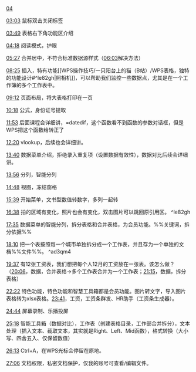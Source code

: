 [04](https://www.bilibili.com/video/BV1fe411N7cJ?p=4&vd_source=74872e41274c3d29495fcb0f1ba131bd)

[03:03](https://www.bilibili.com/video/BV1fe411N7cJ?p=4&vd_source=74872e41274c3d29495fcb0f1ba131bd#t=183.732169)
鼠标双击关闭标签

[03:49](https://www.bilibili.com/video/BV1fe411N7cJ?p=4&vd_source=74872e41274c3d29495fcb0f1ba131bd#t=229.63146)
表格右下角功能区介绍

[04:18](https://www.bilibili.com/video/BV1fe411N7cJ?p=4&vd_source=74872e41274c3d29495fcb0f1ba131bd#t=258.029863)
阅读模式，护眼

[05:27](https://www.bilibili.com/video/BV1fe411N7cJ?p=4&vd_source=74872e41274c3d29495fcb0f1ba131bd#t=327.897301)
合并居中，不符合标准数据源样式（[06:03](https://www.bilibili.com/video/BV1fe411N7cJ?p=4&vd_source=74872e41274c3d29495fcb0f1ba131bd#t=363.823264)解决方法）

[08:25](https://www.bilibili.com/video/BV1fe411N7cJ?p=4&vd_source=74872e41274c3d29495fcb0f1ba131bd#t=505.649935)
插入，特有功能[[WPS操作技巧/一只阳台上的猫（B站）/WPS表格，独特的功能设计#^le82gh|照相机]]，可以帮助我们监控一些数据点，尤其是在一个工作簿的多个工作表中。

[09:12](https://www.bilibili.com/video/BV1fe411N7cJ?p=4&vd_source=74872e41274c3d29495fcb0f1ba131bd#t=552.71247)
页面布局，将大表格打印在一页

[10:18](https://www.bilibili.com/video/BV1fe411N7cJ?p=4&vd_source=74872e41274c3d29495fcb0f1ba131bd#t=618.257333)
公式，身份证号提取

[11:53](https://www.bilibili.com/video/BV1fe411N7cJ?p=4&vd_source=74872e41274c3d29495fcb0f1ba131bd#t=713.459303)
后面课程会详细讲，=datedif，这个函数看不到函数的参数对话框，但是WPS把这个函数给转正了

[12:20](https://www.bilibili.com/video/BV1fe411N7cJ?p=4&vd_source=74872e41274c3d29495fcb0f1ba131bd#t=740.498286)
vlookup，后续也会详细讲。

[13:40](https://www.bilibili.com/video/BV1fe411N7cJ?p=4&vd_source=74872e41274c3d29495fcb0f1ba131bd#t=820.897709)
数据菜单介绍，拒绝录入重复项（设置数据有效性），数据对比后续会详细讲。

[13:56](https://www.bilibili.com/video/BV1fe411N7cJ?p=4&vd_source=74872e41274c3d29495fcb0f1ba131bd#t=836.415946)
分列，智能分列

[14:48](https://www.bilibili.com/video/BV1fe411N7cJ?p=4&vd_source=74872e41274c3d29495fcb0f1ba131bd#t=888.130832)
视图，冻结窗格

[15:39](https://www.bilibili.com/video/BV1fe411N7cJ?p=4&vd_source=74872e41274c3d29495fcb0f1ba131bd#t=939.996797)
开始菜单，文书型数值转数字，多列一起转

[16:38](https://www.bilibili.com/video/BV1fe411N7cJ?p=4&vd_source=74872e41274c3d29495fcb0f1ba131bd#t=998.20018)
拍的区域有变化，照片也会有变化，双击图片可以跳回原引用区。 ^le82gh

[17:35](https://www.bilibili.com/video/BV1fe411N7cJ?p=4&vd_source=74872e41274c3d29495fcb0f1ba131bd#t=1055.400095)
数据菜单的智能分列，拆分表格和合并表格，为会员功能。%%关键词，拆分依据%%

[18:10](https://www.bilibili.com/video/BV1fe411N7cJ?p=4&vd_source=74872e41274c3d29495fcb0f1ba131bd#t=1090.493249)
把一个表按照每一个城市单独拆分成一个工作表，并且存为一个单独的文档%%文件%%。 ^ad3qm4

[19:37](https://www.bilibili.com/video/BV1fe411N7cJ?p=4&vd_source=74872e41274c3d29495fcb0f1ba131bd#t=1177.507876)
有12张工资表，我们想把每个人12月的工资放在一张表。该怎么做？（[20:06](https://www.bilibili.com/video/BV1fe411N7cJ?p=4&vd_source=74872e41274c3d29495fcb0f1ba131bd#t=1206.626611)，数据，合并表格→多个工作表合并为一个工作表；[21:15](https://www.bilibili.com/video/BV1fe411N7cJ?p=4&vd_source=74872e41274c3d29495fcb0f1ba131bd#t=1275.733332)，数据，拆分表格）

[22:22](https://www.bilibili.com/video/BV1fe411N7cJ?p=4&vd_source=74872e41274c3d29495fcb0f1ba131bd#t=1342.838991)
特色功能，特色功能和智慧工具箱都是会员功能。图片转文字，导入图片表格转为xlsx表格。[23:41](https://www.bilibili.com/video/BV1fe411N7cJ?p=4&vd_source=74872e41274c3d29495fcb0f1ba131bd#t=1421.20624)，工资，工资条群发、HR助手（工资条生成器）。

[24:44](https://www.bilibili.com/video/BV1fe411N7cJ?p=4&vd_source=74872e41274c3d29495fcb0f1ba131bd#t=1484.973235)
屏幕录制、乐播投屏

[25:18](https://www.bilibili.com/video/BV1fe411N7cJ?p=4&vd_source=74872e41274c3d29495fcb0f1ba131bd#t=1518.118964)
智能工具箱（数据对比），工作表（创建表格目录，工作部合并拆分），文本处理（插入文本、截取文本，其实就是Right、Left、Mid函数），格式转换（大小写、四舍五入、仅保留数值）

[26:13](https://www.bilibili.com/video/BV1fe411N7cJ?p=4&vd_source=74872e41274c3d29495fcb0f1ba131bd#t=1573.019422)
Ctrl+A，在WPS光标会停留在原地。

[27:06](https://www.bilibili.com/video/BV1fe411N7cJ?p=4&vd_source=74872e41274c3d29495fcb0f1ba131bd#t=1626.117034)
文档权限，私密文档保护，仅我的账号可查看/编辑文件。